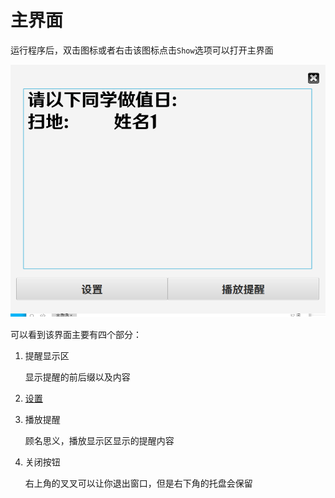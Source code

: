 # 主界面

运行程序后，双击图标或者右击该图标点击`Show`选项可以打开主界面

![image-20240902153717806](./Main1.png)

可以看到该界面主要有四个部分：

1. 提醒显示区

   显示提醒的前后缀以及内容

2. [设置](./设置.md)

3. 播放提醒

   顾名思义，播放显示区显示的提醒内容

4. 关闭按钮

   右上角的叉叉可以让你退出窗口，但是右下角的托盘会保留